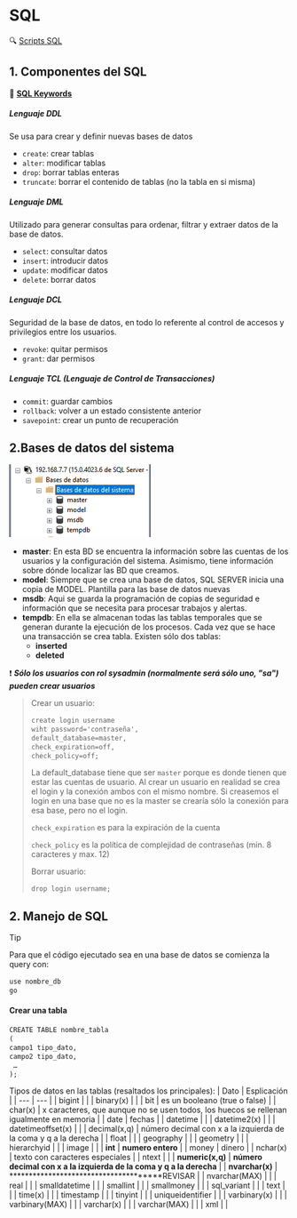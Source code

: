 # SQL

:mag: [Scripts SQL](https://github.com/13sauca13/PRG/tree/master/MF6.2%20SQL/Codigo)

## 1. Componentes del SQL

:eyes: [**SQL Keywords**](https://www.w3schools.com/SQL/sql_ref_keywords.asp)

##### Lenguaje DDL
Se usa para crear y definir nuevas bases de  datos
+ ```create```: crear tablas
+ ```alter```: modificar tablas
+ ```drop```: borrar tablas enteras
+ ```truncate```: borrar el contenido de tablas (no la tabla en si misma)

##### Lenguaje DML
Utilizado para generar consultas para ordenar, filtrar y extraer datos de la base de datos.
+ ```select```: consultar datos
+ ```insert```: introducir datos
+ ```update```: modificar datos
+ ```delete```: borrar datos

##### Lenguaje DCL
Seguridad de la base de datos, en todo lo referente al control de accesos y privilegios entre los usuarios.
+ ```revoke```: quitar permisos
+ ```grant```: dar permisos

##### Lenguaje TCL (Lenguaje de Control de Transacciones)
+ ```commit```: guardar cambios
+ ```rollback```: volver a un estado consistente anterior
+ ```savepoint```: crear un punto de recuperación


## 2.Bases de datos del sistema
![Bases de datos del sistema](https://github.com/13sauca13/PRG/blob/master/Recursos/Bases%20de%20datos%20del%20sistema.PNG)

+ **master**: En esta BD se encuentra la información sobre las cuentas de los usuarios y la configuración del sistema. Asimismo, tiene información sobre dónde localizar las BD que creamos.
+ **model**: Siempre que se crea una base de datos, SQL SERVER inicia una copia de MODEL. Plantilla para las base de datos nuevas
+ **msdb**: Aqui se guarda la programación de copias de seguridad e información que se necesita para procesar trabajos y alertas.
+ **tempdb**: En ella se almacenan todas las tablas temporales que se generan durante la ejecución de los procesos. Cada vez que se hace una transacción se crea tabla. Existen sólo dos tablas:
  + **inserted**
  + **deleted**

:exclamation: ***Sólo los usuarios con rol sysadmin (normalmente será sólo uno, "sa") pueden crear usuarios***

>Crear un usuario:
>```
>create login username
>wiht password='contraseña',
>default_database=master,
>check_expiration=off,
>check_policy=off;
>```
>La default_database tiene que ser ```master``` porque es donde tienen que estar las cuentas de usuario. Al crear un usuario en realidad se crea el login y la conexión ambos con el mismo nombre. Si creasemos el login en una base que no es la master se crearía sólo la conexión para esa base, pero no el login.
>
>```check_expiration``` es para la expiración de la cuenta
>
>```check_policy``` es la política de complejidad de contraseñas (min. 8 caracteres y max. 12)
>
>Borrar usuario:
>```
>drop login username;
>```

## 2. Manejo de SQL
>[!TIP]
>Para que el código ejecutado sea en una base de datos se comienza la query con:
>```
>use nombre_db
>go
>```

#### Crear una tabla
```
CREATE TABLE nombre_tabla
(
campo1 tipo_dato,
campo2 tipo_dato,
 …
);
```

Tipos de datos en las tablas (resaltados los principales):
| Dato | Esplicación |
| --- | --- |
| bigint | |
| binary(x) | |
| bit | es un booleano (true o false) |
| char(x) | x caracteres, que aunque no se usen todos, los huecos se rellenan igualmente en memoria |
| date | fechas |
| datetime | |
| datetime2(x) | |
| datetimeoffset(x) | |
| decimal(x,q) | número decimal con x a la izquierda de la coma y q a la derecha |
| float | |
| geography | |
| geometry | |
| hierarchyid | |
| image | |
| **int** | **numero entero** |
| money | dinero |
| nchar(x) | texto con caracteres especiales |
| ntext | |
| **numeric(x,q)** | **número decimal con x a la izquierda de la coma y q a la derecha** |
| **nvarchar(x)** | **************************************REVISAR |
| nvarchar(MAX) | |
| real | |
| smalldatetime | |
| smallint | |
| smallmoney | |
| sql_variant | |
| text | |
| time(x) | |
| timestamp | |
| tinyint | |
| uniqueidentifier | |
| varbinary(x) | |
| varbinary(MAX) | |
| varchar(x) | |
| varchar(MAX) | |
| xml | |
